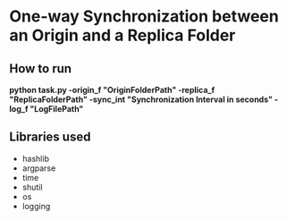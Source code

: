 # One-way Synchronization between an Origin and a Replica Folder
## How to run
**python task.py -origin_f "OriginFolderPath" -replica_f "ReplicaFolderPath" -sync_int "Synchronization Interval in seconds" -log_f "LogFilePath"**
## Libraries used
- hashlib
- argparse
- time
- shutil
- os
- logging
